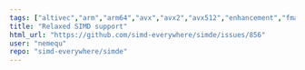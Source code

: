 ```yaml
---
tags: ["altivec","arm","arm64","avx","avx2","avx512","enhancement","fma","gfni","mmx","neon","powerpc","simd","simd-intrinsics","sse","sse2","sse3","sse41","sse42","ssse3","vectorization"]
title: "Relaxed SIMD support"
html_url: "https://github.com/simd-everywhere/simde/issues/856"
user: "nemequ"
repo: "simd-everywhere/simde"
---
```


